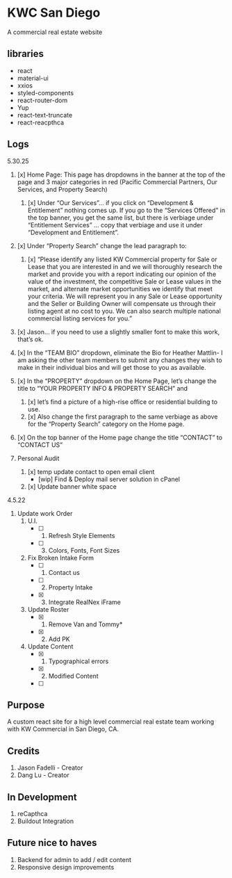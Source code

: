 # KWC San Diego 
A commercial real estate website

## libraries
- react
- material-ui
- xxios
- styled-components
- react-router-dom
- Yup
- react-text-truncate
- react-reacpthca

## Logs
5.30.25
1. [x] Home Page: This page has dropdowns in the banner at the top  of the page and 3 major categories in red (Pacific Commercial Partners, Our Services, and Property Search)
   1. [x] Under “Our Services”… if you click on “Development & Entitlement” nothing comes up.  If you go to the “Services Offered” in the top banner, you get the same list, but there is verbiage under “Entitlement Services” … copy that verbiage and use it under “Development and Entitlement”.
2. [x] Under “Property Search” change the lead paragraph to:
   1. [x] “Please identify any listed KW Commercial property for Sale or Lease that you are interested in and we will thoroughly research the market and provide you with a report indicating our opinion of the value of the investment, the competitive Sale or Lease values in the market, and alternate market opportunities we identify that meet your criteria. We will represent you in any Sale or Lease opportunity and the Seller or Building Owner will compensate us through their listing agent at no cost to you. We can also search multiple national commercial listing services for you.”
3. [x] Jason… if you need to use a slightly smaller font to make this work, that’s ok.
4. [x] In the “TEAM BIO” dropdown, eliminate the Bio for Heather Mattlin- I am asking the other team members to submit any changes they wish to make in their individual bios and will get those to you as available.
5. [x] In the “PROPERTY” dropdown on the Home Page, let’s change the title to “YOUR PROPERTY INFO & PROPERTY SEARCH” and 
   1. [x] let’s find a picture of a high-rise office or residential building to use.  
   2. [x] Also change the first paragraph to the same verbiage as above for the “Property Search” category on the Home page.
6. [x] On the top banner of the Home page change the title “CONTACT” to “CONTACT US”


2. Personal Audit
   1. [x] temp update contact to open email client
      - [wip] Find & Deploy mail server solution in cPanel 
   2. [x] Update banner white space




4.5.22
1. Update work Order
   1. U.I.
      - [ ] 1. Refresh Style Elements
      - [ ] 3. Colors, Fonts, Font Sizes
   2. Fix Broken Intake Form 
      - [ ] 1. Contact us
      - [ ] 2. Property Intake
      - [x] 3. Integrate RealNex iFrame 
   3. Update Roster
      - [x] 1. Remove Van and Tommy*
      - [x] 2. Add PK
   4. Update Content
      - [x] 1. Typographical errors
      - [x] 2. Modified Content
      - [ ] 



## Purpose
A custom react site for a high level commercial real estate team working with KW Commercial in San Diego, CA.  

## Credits
1. Jason Fadelli - Creator
2. Dang Lu - Creator

## In Development
1. reCapthca
2. Buildout Integration

## Future nice to haves
1. Backend for admin to add / edit content
2. Responsive design improvements

